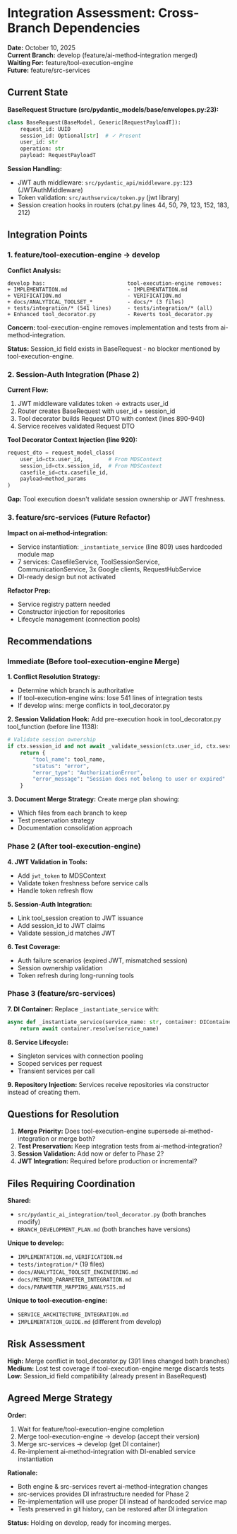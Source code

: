# Integration Assessment: Cross-Branch Dependencies

**Date:** October 10, 2025  
**Current Branch:** develop (feature/ai-method-integration merged)  
**Waiting For:** feature/tool-execution-engine  
**Future:** feature/src-services

## Current State

**BaseRequest Structure (src/pydantic_models/base/envelopes.py:23):**
```python
class BaseRequest(BaseModel, Generic[RequestPayloadT]):
    request_id: UUID
    session_id: Optional[str]  # ✓ Present
    user_id: str
    operation: str
    payload: RequestPayloadT
```

**Session Handling:**
- JWT auth middleware: `src/pydantic_api/middleware.py:123` (JWTAuthMiddleware)
- Token validation: `src/authservice/token.py` (jwt library)
- Session creation hooks in routers (chat.py lines 44, 50, 79, 123, 152, 183, 212)

## Integration Points

### 1. feature/tool-execution-engine → develop

**Conflict Analysis:**
```
develop has:                          tool-execution-engine removes:
+ IMPLEMENTATION.md                   - IMPLEMENTATION.md
+ VERIFICATION.md                     - VERIFICATION.md
+ docs/ANALYTICAL_TOOLSET_*           - docs/* (3 files)
+ tests/integration/* (541 lines)     - tests/integration/* (all)
+ Enhanced tool_decorator.py          - Reverts tool_decorator.py
```

**Concern:** tool-execution-engine removes implementation and tests from ai-method-integration.

**Status:** Session_id field exists in BaseRequest - no blocker mentioned by tool-execution-engine.

### 2. Session-Auth Integration (Phase 2)

**Current Flow:**
1. JWT middleware validates token → extracts user_id
2. Router creates BaseRequest with user_id + session_id
3. Tool decorator builds Request DTO with context (lines 890-940)
4. Service receives validated Request DTO

**Tool Decorator Context Injection (line 920):**
```python
request_dto = request_model_class(
    user_id=ctx.user_id,        # From MDSContext
    session_id=ctx.session_id,  # From MDSContext
    casefile_id=ctx.casefile_id,
    payload=method_params
)
```

**Gap:** Tool execution doesn't validate session ownership or JWT freshness.

### 3. feature/src-services (Future Refactor)

**Impact on ai-method-integration:**
- Service instantiation: `_instantiate_service` (line 809) uses hardcoded module map
- 7 services: CasefileService, ToolSessionService, CommunicationService, 3x Google clients, RequestHubService
- DI-ready design but not activated

**Refactor Prep:**
- Service registry pattern needed
- Constructor injection for repositories
- Lifecycle management (connection pools)

## Recommendations

### Immediate (Before tool-execution-engine Merge)

**1. Conflict Resolution Strategy:**
- Determine which branch is authoritative
- If tool-execution-engine wins: lose 541 lines of integration tests
- If develop wins: merge conflicts in tool_decorator.py

**2. Session Validation Hook:**
Add pre-execution hook in tool_decorator.py tool_function (before line 1138):
```python
# Validate session ownership
if ctx.session_id and not await _validate_session(ctx.user_id, ctx.session_id):
    return {
        "tool_name": tool_name,
        "status": "error",
        "error_type": "AuthorizationError",
        "error_message": "Session does not belong to user or expired"
    }
```

**3. Document Merge Strategy:**
Create merge plan showing:
- Which files from each branch to keep
- Test preservation strategy
- Documentation consolidation approach

### Phase 2 (After tool-execution-engine)

**4. JWT Validation in Tools:**
- Add `jwt_token` to MDSContext
- Validate token freshness before service calls
- Handle token refresh flow

**5. Session-Auth Integration:**
- Link tool_session creation to JWT issuance
- Add session_id to JWT claims
- Validate session_id matches JWT

**6. Test Coverage:**
- Auth failure scenarios (expired JWT, mismatched session)
- Session ownership validation
- Token refresh during long-running tools

### Phase 3 (feature/src-services)

**7. DI Container:**
Replace `_instantiate_service` with:
```python
async def _instantiate_service(service_name: str, container: DIContainer):
    return await container.resolve(service_name)
```

**8. Service Lifecycle:**
- Singleton services with connection pooling
- Scoped services per request
- Transient services per call

**9. Repository Injection:**
Services receive repositories via constructor instead of creating them.

## Questions for Resolution

1. **Merge Priority:** Does tool-execution-engine supersede ai-method-integration or merge both?
2. **Test Preservation:** Keep integration tests from ai-method-integration?
3. **Session Validation:** Add now or defer to Phase 2?
4. **JWT Integration:** Required before production or incremental?

## Files Requiring Coordination

**Shared:**
- `src/pydantic_ai_integration/tool_decorator.py` (both branches modify)
- `BRANCH_DEVELOPMENT_PLAN.md` (both branches have versions)

**Unique to develop:**
- `IMPLEMENTATION.md`, `VERIFICATION.md`
- `tests/integration/*` (19 files)
- `docs/ANALYTICAL_TOOLSET_ENGINEERING.md`
- `docs/METHOD_PARAMETER_INTEGRATION.md`
- `docs/PARAMETER_MAPPING_ANALYSIS.md`

**Unique to tool-execution-engine:**
- `SERVICE_ARCHITECTURE_INTEGRATION.md`
- `IMPLEMENTATION_GUIDE.md` (different from develop)

## Risk Assessment

**High:** Merge conflict in tool_decorator.py (391 lines changed both branches)  
**Medium:** Lost test coverage if tool-execution-engine merge discards tests  
**Low:** Session_id field compatibility (already present in BaseRequest)

## Agreed Merge Strategy

**Order:**
1. Wait for feature/tool-execution-engine completion
2. Merge tool-execution-engine → develop (accept their version)
3. Merge src-services → develop (get DI container)
4. Re-implement ai-method-integration with DI-enabled service instantiation

**Rationale:**
- Both engine & src-services revert ai-method-integration changes
- src-services provides DI infrastructure needed for Phase 2
- Re-implementation will use proper DI instead of hardcoded service map
- Tests preserved in git history, can be restored after DI integration

**Status:** Holding on develop, ready for incoming merges.
